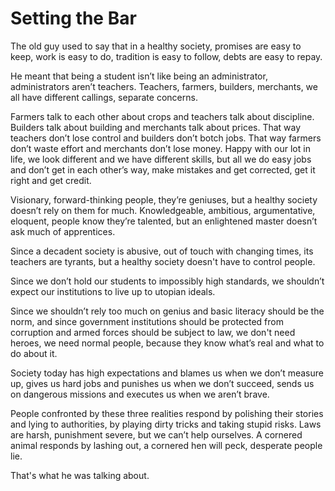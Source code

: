 # Setting the Bar

The old guy used to say that
in a healthy society,
promises are easy to keep,
work is easy to do,
tradition is easy to follow,
debts are easy to repay.

He meant that
being a student isn’t like being an administrator,
administrators aren’t teachers.
Teachers, farmers, builders, merchants,
we all have different callings,
separate concerns.

Farmers talk to each other about crops
and teachers talk about discipline.
Builders talk about building
and merchants talk about prices.
That way teachers don’t lose control
and builders don’t botch jobs.
That way farmers don’t waste effort
and merchants don’t lose money.
Happy with our lot in life,
we look different
and we have different skills,
but all we do easy jobs
and don’t get in each other’s way,
make mistakes and get corrected,
get it right and get credit.

Visionary,
forward-thinking people,
they’re geniuses,
but a healthy society
doesn’t rely on them for much.
Knowledgeable, ambitious,
argumentative, eloquent,
people know they’re talented,
but an enlightened master
doesn’t ask much of apprentices.

Since a decadent society is abusive,
out of touch with changing times,
its teachers are tyrants,
but a healthy society
doesn't have to control people.

Since we don’t hold our students
to impossibly high standards,
we shouldn’t expect our institutions
to live up to utopian ideals.

Since we shouldn’t rely too much on genius
and basic literacy
should be the norm,
and since government institutions
should be protected from corruption
and armed forces
should be subject to law,
we don't need heroes,
we need normal people,
because they know what’s real
and what to do about it.

Society today
has high expectations
and blames us when we don’t measure up,
gives us hard jobs
and punishes us when we don’t succeed,
sends us on dangerous missions
and executes us when we aren’t brave.

People confronted by these three realities
respond by polishing their stories
and lying to authorities,
by playing dirty tricks
and taking stupid risks.
Laws are harsh,
punishment severe,
but we can’t help ourselves.
A cornered animal responds by lashing out,
a cornered hen will peck,
desperate people lie.

That's what he was talking about.

